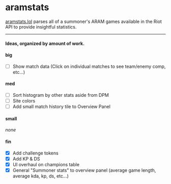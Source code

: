 # aramstats

[aramstats.lol](http://aramstats.lol/) parses all of a summoner's ARAM games available in the Riot API to provide
insightful statistics.

<hr>

#### Ideas, organized by amount of work.

#### big
- [ ] Show match data (Click on individual matches to see team/enemy comp, etc...)
#### med
- [ ] Sort histogram by other stats aside from DPM
- [ ] Site colors
- [ ] Add small match history tile to Overview Panel
#### small
<i>none</i>

#### fin
- [x] Add challenge tokens
- [x] Add KP & DS
- [x] UI overhaul on champions table
- [x] General "Summoner stats" to overview panel (average game length, average kda, kp, ds, etc...)
